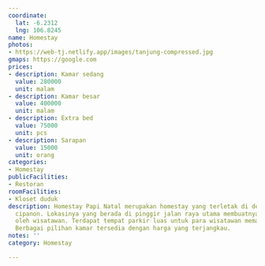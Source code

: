 ```yaml
---
coordinate:
  lat: -6.2312
  lng: 106.8245
name: Homestay
photos:
- https://web-tj.netlify.app/images/tanjung-compressed.jpg
gmaps: https://google.com
prices:
- description: Kamar sedang
  value: 280000
  unit: malam
- description: Kamar besar
  value: 400000
  unit: malam
- description: Extra bed
  value: 75000
  unit: pcs
- description: Sarapan
  value: 15000
  unit: orang
categories:
- Homestay
publicFacilities:
- Restoran
roomFacilities:
- Kloset duduk
description: Homestay Papi Natal merupakan homestay yang terletak di dekat pantai
  cipanon. Lokasinya yang berada di pinggir jalan raya utama membuatnya mudah diakses
  oleh wisatawan. Terdapat tempat parkir luas untuk para wisatawan memarkirkan kendaraannya.
  Berbagai pilihan kamar tersedia dengan harga yang terjangkau.
notes: ''
category: Homestay

---
```

